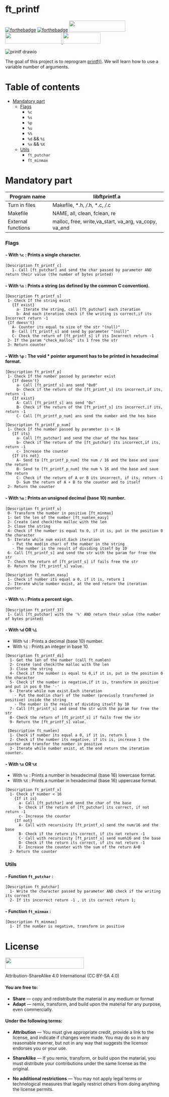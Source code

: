 # ft_printf

[![forthebadge](https://forthebadge.com/images/badges/made-with-c.svg)](http://forthebadge.com)
[![forthebadge](http://forthebadge.com/images/badges/built-with-love.svg)](http://forthebadge.com)
<a href="https://projects.intra.42.fr/42cursus-ft_printf/rruiz-sa"> <img width="179" height="35" src="https://drive.google.com/uc?export=view&id=1EG-VjzsMBvmJpZ0euI2wt6qexoJ0UlEU"> </a>
<a href="https://github.com/xicodomingues/francinette"> <img width="179" height="35" src="https://drive.google.com/uc?export=view&id=1DuBGIcoOQsgsBgb-BAJn3UIDbkcSd-vJ"> </a>
<a href="https://www.linkedin.com/in/rruiz-sa/"> <img width="120" height="35" src="https://upload.wikimedia.org/wikipedia/commons/0/01/LinkedIn_Logo.svg"> </a>

![printf drawio](https://user-images.githubusercontent.com/107029910/198342569-d124efee-76ae-4e93-9fc8-85105bf3e90b.png)

The goal of this project is to reprogram [printf()](https://man7.org/linux/man-pages/man3/printf.3.html).
We will learn how to use a variable number of arguments.


# Table of contents

- [Mandatory part](#mandatory)
  - [Flags](#flags)
    - `%c`
    - `%s`
    - `%p`
    - `%u`
    - `%%`
    - `%d` && `%i`
    - `%x` && `%X`
  - [Utils](#utils)
    - `ft_putchar`
    - `ft_minmax`
    
# Mandatory part

| Program name  | libftprintf.a |
| ------------- | ------------- |
| Turn in files |Makefile, *.h, */*.h, *.c, */*.c  |
| Makefile  | NAME, all, clean, fclean, re  |
| External functions  | malloc, free, write,va_start, va_arg, va_copy, va_end  |


### Flags

#### - With `%c` : Prints a single character.
   
 ```
[Description ft_printf_c]
    1- Call [ft_putchar] and send the char passed by parameter AND return their value (the number of bytes printed)
```

#### - With `%s` : Prints a string (as defined by the common C convention).

 ```
[Description ft_printf_s]
  1- Check If the string exist
    {If exist}
      a- Iterate the string, call [ft_putchar] each iteration
      b- And each iteration check if the writing is correct,if its Incorrect return -1
  {If doesn't}
    A- Counter its equal to size of the str "(null)"
    B- Call [ft_printf_s] and send by parameter "(null)"
    C- Check the return of [ft_printf_s] if its Incorrect return -1
  2- If the param "check_malloc" its 1 free the str
  3- Return counter
 ```
    
#### - With `%p` : The void * pointer argument has to be printed in hexadecimal format.

 ```
[Description ft_printf_p]
  1- Check If the number passed by parameter exist
    {If doesn't}
      a- Call [ft_printf_s] ans send "0x0"
      b- Check if the return of the [ft_printf_s] its incorrect,if its, return -1
    {If exist}
      A- Call [ft_printf_s] ans send "0x"
      B- Check if the return of the [ft_printf_s] its incorrect,if its, return -1
      C- Call [ft_printf_p_num] ans send the number and the hex base
      
[Description ft_printf_p_num]
  1- Check If the number passed by parameter is < 16
    {If its}
      a- Call [ft_putchar] and send the char of the hex base
      b- Check if the return of the [ft_putchar] its incorrect,if its, return -1
      c- Increase the counter
    {If its not}
      A- Send to [ft_printf_p_num] the num / 16 and the base and save the return
      B- Send to [ft_printf_p_num] the num % 16 and the base and save the return
      C- Check if the return of A or B its incorrect, if its, return -1
      D- Sum the return of A + B to the counter and to itself
  2- Return the counter
 ```
 
#### - With `%u` : Prints an unsigned decimal (base 10) number.

 ```
[Description ft_printf_u]
  0- Transform the number in positive [ft_minmax]
  1- Get the len of the number [ft_numlen_easy]
  2- Create (and check)the malloc with the len
  3- Close the string
  4- Check if the number is equal to 0, if it is, put in the position 0 the character
  5- Iterate while num exist.Each iteration
    - Put the mod(in char) of the number in the string
    - The number is the result of dividing itself by 10
  6- Call [ft_printf_s] and send the str with the param for free the str
  7- Check the return of [ft_printf_s] if fails free the str
  8- Return the [ft_printf_s] value.

[Description ft_numlen_easy]
  1- Check if number its equal a 0, if it is, return 1
  2- Iterate while number exist, at the end return the iteration counter.
 ```
 
#### - With `%%` : Prints a percent sign.

 ```
[Description ft_printf_37]
  1- Call [ft_putchar] with the '%' AND return their value (the number of bytes printed)
  ```
#### - With `%d` OR `%i`
  * With `%d` : Prints a decimal (base 10) number.
  * With `%i` : Prints an integer in base 10.

```
[Description ft_printf_di]
  1- Get the len of the number (call ft_numlen)
  2- Create (and check)the malloc with the len
  3- Close the string
  4- Check if the number is equal to 0,if it is, put in the position 0 the character
  5- Check if the number is negative,if it is, transform in positive and put in pos 0 the '-'
  6- Iterate while num exist.Each iteration
    - Put the mod(in char) of the number (previusly transformed in positive) inside the string
    - The number is the result of dividing itself by 10
  7- Call [ft_printf_s] and send the str with the param for free the str
  8- Check the return of [ft_printf_s] if fails free the str
  9- Return the [ft_printf_s] value.

 [Description ft_numlen]
  1- Check if number its equal a 0, if it is, return 1
  2- Check if the number its negative, if its is, increase 1 the counter and transfor the number in positive
  3- Iterate while number exist, at the end return the iteration counter.
```

#### - With `%x` OR `%X`
  * With `%x` : Prints a number in hexadecimal (base 16) lowercase format.
  * With `%X` : Prints a number in hexadecimal (base 16) uppercase format.

```
[Description ft_printf_x]
  1- Check if number < 16
    {If it is}
      a- Call [ft_putchar] and send the char of the base
      b- Check if the return of [ft_putchar] its correct, if not return -1
      c- Increase the counter
    {If not}
      A- Call with recursivity [ft_printf_x] send the num/16 and the base
      B- Check if the return its correct, if its not return -1
      C- Call with recursivity [ft_printf_x] send num%16 and the base
      D- Check if the return its correct, if its not return -1
      E- Increase the counter with the sum of the return A+B
  2- Return the counter
 ```   
### Utils

#### - Function `ft_putchar` : 

```
[Description ft_putchar]
  1- Write the character passed by parameter AND check if the writing its correct
  2- If its incorrect return -1 , it its correct return 1;
```

#### - Function `ft_minmax` : 

```
[Description ft_minmax]
  1- If the number is negative, transform in positive
```
# License

<a href="https://creativecommons.org/licenses/by-sa/4.0/deed.en"> <img width="250" height="35" src="https://drive.google.com/uc?export=view&id=13KzHIgBtdtkPKyk5lBtR6eAgnLZsrHOc "> </a>

Attribution-ShareAlike 4.0 International (CC BY-SA 4.0)

#### You are free to:
  * **Share** — copy and redistribute the material in any medium or format
  * **Adapt** — remix, transform, and build upon the material for any purpose, even commercially.
 
#### Under the following terms:
* **Attribution** — You must give appropriate credit, provide a link to the license, and indicate if changes were made. You may do so in any reasonable manner, but not in any way that suggests the licensor endorses you or your use.

* **ShareAlike** — If you remix, transform, or build upon the material, you must distribute your contributions under the same license as the original.

* **No additional restrictions** — You may not apply legal terms or technological measures that legally restrict others from doing anything the license permits.

